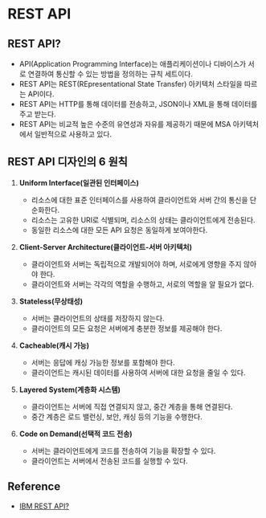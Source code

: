 # REST API

## REST API?

- API(Application Programming Interface)는 애플리케이션이나 디바이스가 서로 연결하여 
  통신할 수 있는 방법을 정의하는 규칙 세트이다.
- REST API는 REST(REpresentational State Transfer) 아키텍처 스타일을 따르는 API이다.
- REST API는 HTTP를 통해 데이터를 전송하고, JSON이나 XML을 통해 데이터를 주고 받는다.
- REST API는 비교적 높은 수준의 유연성과 자유를 제공하기 때문에 MSA 아키텍처에서 일반적으로 사용하고 있다.


## REST API 디자인의 6 원칙

1. **Uniform Interface(일관된 인터페이스)**
   - 리소스에 대한 표준 인터페이스를 사용하여 클라이언트와 서버 간의 통신을 단순화한다.
   - 리소스는 고유한 URI로 식별되며, 리소스의 상태는 클라이언트에게 전송된다.
   - 동일한 리소스에 대한 모든 API 요청은 동일하게 보여야한다.


2. **Client-Server Architecture(클라이언트-서버 아키텍처)**
   - 클라이언트와 서버는 독립적으로 개발되어야 하며, 서로에게 영향을 주지 않아야 한다.
   - 클라이언트와 서버는 각각의 역할을 수행하고, 서로의 역할을 알 필요가 없다.


3. **Stateless(무상태성)**
   - 서버는 클라이언트의 상태를 저장하지 않는다.
   - 클라이언트의 모든 요청은 서버에게 충분한 정보를 제공해야 한다.


4. **Cacheable(캐시 가능)**
   - 서버는 응답에 캐싱 가능한 정보를 포함해야 한다.
   - 클라이언트는 캐시된 데이터를 사용하여 서버에 대한 요청을 줄일 수 있다.


5. **Layered System(계층화 시스템)**
   - 클라이언트는 서버에 직접 연결되지 않고, 중간 계층을 통해 연결된다.
   - 중간 계층은 로드 밸런싱, 보안, 캐싱 등의 기능을 수행한다.


6. **Code on Demand(선택적 코드 전송)**
   - 서버는 클라이언트에게 코드를 전송하여 기능을 확장할 수 있다.
   - 클라이언트는 서버에서 전송된 코드를 실행할 수 있다.

    
## Reference

- [IBM REST API?](https://www.ibm.com/kr-ko/topics/rest-apis)

